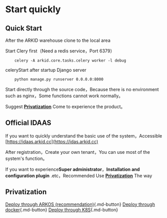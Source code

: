 # Start quickly

## Quick Start

After the ARKID warehouse clone to the local area

Start Clery first（Need a redis service，Port 6379）
```
    celery -A arkid.core.tasks.celery worker -l debug
```
celeryStart after startup Django server
```
    python manage.py runserver 0.0.0.0:8000
```
Start directly through the source code，Because there is no environment such as nginx，Some functions cannot work normally。

Suggest **[Privatization](#_3)** Come to experience the product。

## Official IDAAS
If you want to quickly understand the basic use of the system，Accessible [https://idaas.arkid.cc](https://idas.arkid.cc)

After registration，Create your own tenant，You can use most of the system's function。

If you want to experience**Super administrator**，**Installation and configuration plugin** .etc，Recommended Use **[Privatization](#_3)** The way

## Privatization

[Deploy through ARKOS (recommendation)](./%20Privatization/DeployThroughArkos/){.md-button}
[Deploy through docker](./%20Privatization/DeployThroughDocker/){.md-button}
[Deploy through K8S](./%20Privatization/DeployThroughK8S/){.md-button}
